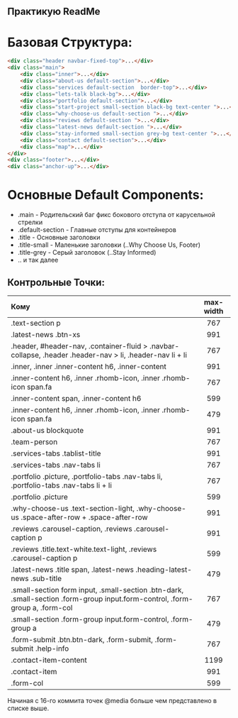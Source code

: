 Практикую ReadMe
---------------

Базовая Структура:
===========
```html
<div class="header navbar-fixed-top">...</div>
<div class="main">
    <div class="inner">...</div>
    <div class="about-us default-section">...</div>
    <div class="services default-section  border-top">...</div>
    <div class="lets-talk black-bg">...</div>
    <div class="portfolio default-section">...</div>
    <div class="start-project small-section black-bg text-center ">...</div>
    <div class="why-choose-us default-section ">...</div>
    <div class="reviews default-section ">...</div>
    <div class="latest-news default-section ">...</div>
    <div class="stay-informed small-section grey-bg text-center ">...</div>
    <div class="contact default-section">...</div>
    <div class="map">...</div>
</div>
<div class="footer">...</div>
<div class="anchor-up">...</div>
```

Основные Default Components:
================

  * .main - Родительский баг фикс бокового отступа от карусельной стрелки
  * .default-section - Главные отступы для контейнеров
  * .title - Основные заголовки
  * .title-small - Маленькие заголовки (..Why Choose Us, Footer)
  * .title-grey - Серый заголовок (..Stay Informed)
  * .. и так далее

Контрольные Точки:
-----------------------------

|Кому|max-width|
|:-------------|:-----:|
|.text-section p|767|
|.latest-news .btn-xs|991|
|.header, #header-nav, .container-fluid > .navbar-collapse, .header .header-nav > li, .header-nav li + li|767|
|.inner, .inner .inner-content h6, .inner-content|991|
|.inner-content h6, .inner .rhomb-icon, .inner .rhomb-icon span.fa|767|
|.inner-content span, .inner-content h6|599|
|.inner-content h6, .inner .rhomb-icon, .inner .rhomb-icon span.fa|479|
|.about-us blockquote|991|
|.team-person|767|
|.services-tabs .tablist-title|991|
|.services-tabs .nav-tabs li|767|
|.portfolio .picture, .portfolio-tabs .nav-tabs li, .portfolio-tabs .nav-tabs li + li|767|
|.portfolio .picture|599|
|.why-choose-us .text-section-light, .why-choose-us .space-after-row + .space-after-row|991|
|.reviews .carousel-caption, .reviews .carousel-caption p|991|
|.reviews .title.text-white.text-light, .reviews .carousel-caption p|599|
|.latest-news .title span, .latest-news .heading-latest-news .sub-title|479|
|.small-section form input, .small-section .btn-dark, .small-section .form-group input.form-control, .form-group a, .form-col|767|
|.small-section .form-group input.form-control, .form-group a|479|
|.form-submit .btn.btn-dark, .form-submit, .form-submit .help-info|767|
|.contact-item-content|1199|
|.contact-item|991|
|.form-col|599|

Начиная с 16-го коммита точек @media больше чем представлено в списке выше.
